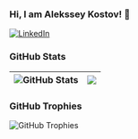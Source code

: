 ### Hi, I am Alekssey Kostov! 👋
 


[![LinkedIn](https://img.shields.io/badge/-LinkedIn-0e76a8?style=flat-square&logo=Linkedin&logoColor=white)](https://www.linkedin.com/in/aleksey-kostov-b09249198/) 

### GitHub Stats

| <img align="center" src="https://github-readme-stats.vercel.app/api?username=Aleksey-Kostov&count_private=true&show_icons=true&include_all_commits=true&hide_border=true&hide=contribs" alt="GitHub Stats" /> | <img align="center" src="https://github-readme-stats.vercel.app/api/top-langs/?username=Aleksey-Kostov&layout=compact&hide_border=true" /> |
| ------------- | ------------- |

### GitHub Trophies

<img align="center" src="https://github-profile-trophy.vercel.app/?username=Aleksey-Kostov&rank=-C,-B" alt="GitHub Trophies" />
